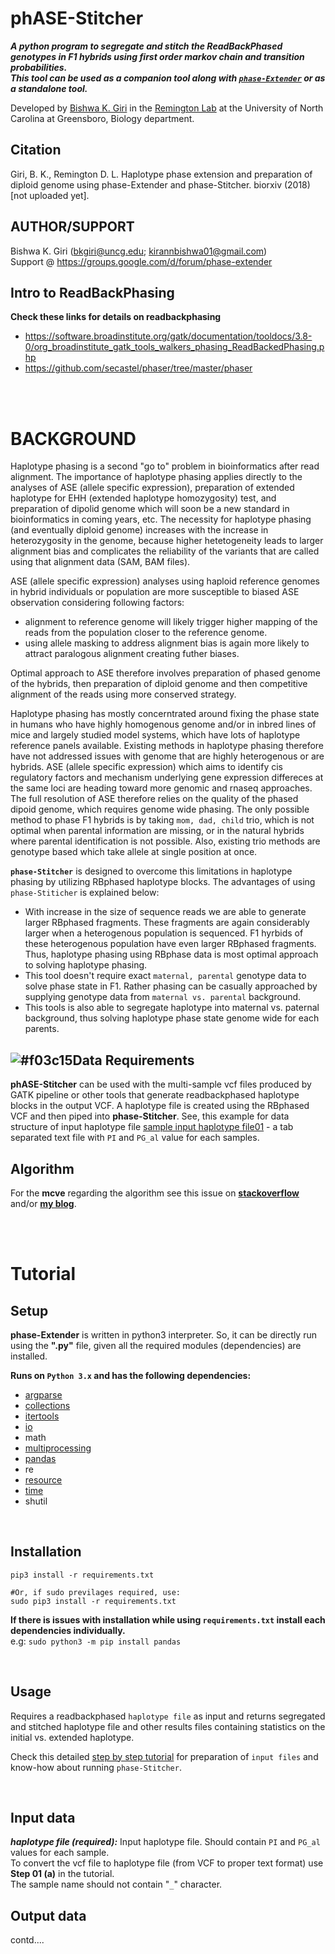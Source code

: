 # phASE-Stitcher

***A python program to segregate and stitch the ReadBackPhased genotypes in F1 hybrids using first order markov chain and transition probabilities.\
This tool can be used as a companion tool along with [`phase-Extender`](https://github.com/everestial/phase-Extender) or as a standalone tool.***

Developed by [Bishwa K. Giri](mailto:kirannbishwa01@gmail.com) in the [Remington Lab](https://biology.uncg.edu/people/david-remington/) at the University of North Carolina at Greensboro, Biology department.

## Citation
Giri, B. K., Remington D. L. Haplotype phase extension and preparation of diploid genome using phase-Extender and phase-Stitcher. biorxiv (2018) [not uploaded yet].

## AUTHOR/SUPPORT
Bishwa K. Giri (bkgiri@uncg.edu; kirannbishwa01@gmail.com) \
Support @ https://groups.google.com/d/forum/phase-extender

## Intro to ReadBackPhasing
**Check these links for details on readbackphasing**
- https://software.broadinstitute.org/gatk/documentation/tooldocs/3.8-0/org_broadinstitute_gatk_tools_walkers_phasing_ReadBackedPhasing.php
- https://github.com/secastel/phaser/tree/master/phaser

<br>
<br>

# BACKGROUND
Haplotype phasing is a second "go to" problem in bioinformatics after read alignment. The importance of haplotype phasing applies directly to the analyses of ASE (allele specific expression), preparation of extended haplotype for EHH (extended haplotype homozygosity) test, and preparation of dipolid genome which will soon be a new standard in bioinformatics in coming years, etc. The necessity for haplotype phasing (and eventually diploid genome) increases with the increase in heterozygosity in the genome, because higher hetetogeneity leads to larger alignment bias and complicates the reliability of the variants that are called using that alignment data (SAM, BAM files).

ASE (allele specific expression) analyses using haploid reference genomes in hybrid individuals or population are more susceptible to biased ASE observation considering following factors:
  - alignment to reference genome will likely trigger higher mapping of the reads from the population closer to the reference genome.
  - using allele masking to address alignment bias is again more likely to attract paralogous alignment creating futher biases.
  
Optimal approach to ASE therefore involves preparation of phased genome of the hybrids, then preparation of diploid genome and then competitive alignment of the reads using more conserved strategy. 

Haplotype phasing has mostly concerntrated around fixing the phase state in humans who have highly homogenous genome and/or in inbred lines of mice and largely studied model systems, which have lots of haplotype reference panels available.  Existing methods in haplotype phasing therefore have not addressed issues with genome that are highly heterogenous or are hybrids. ASE (allele specific expression) which aims to identify cis regulatory factors and mechanism underlying gene expression differeces at the same loci are heading toward more genomic and rnaseq approaches. The full resolution of ASE therefore relies on the quality of the phased dipoid genome, which requires genome wide phasing. The only possible method to phase F1 hybrids is by taking `mom, dad, child` trio, which is not optimal when parental information are missing, or in the natural hybrids where parental identification is not possible. Also, existing trio methods are genotype based which take allele at single position at once. 

**`phase-Stitcher`** is designed to overcome this limitations in haplotype phasing by utilizing RBphased haplotype blocks. The advantages of using `phase-Stiticher` is explained below:
  - With increase in the size of sequence reads we are able to generate larger RBphased fragments. These fragments are again considerably larger when a heterogenous population is sequenced. F1 hyrbids of these heterogenous population have even larger RBphased fragments. Thus, haplotype phasing using RBphase data is most optimal approach to solving haplotype phasing.
  - This tool doesn't require exact `maternal, parental` genotype data to solve phase state in F1. Rather phasing can be casually approached by supplying genotype data from `maternal vs. parental` background. 
  - This tools is also able to segregate haplotype into maternal vs. paternal background, thus solving haplotype phase state genome wide for each parents. 


## ![#f03c15](https://placehold.it/15/f03c15/000000?text=+)Data Requirements

**phASE-Stitcher** can be used with the multi-sample vcf files produced by GATK pipeline or other tools that generate readbackphased haplotype blocks in the output VCF. A haplotype file is created using the RBphased VCF and then piped into **phase-Stitcher**. See, this example for data structure of input haplotype file [sample input haplotype file01]() - a tab separated text file with `PI` and `PG_al` value for each samples.



## Algorithm
For the **mcve** regarding the algorithm see this issue on [**stackoverflow**]() and/or [**my blog**](). 

<br>
<br>

# Tutorial

## Setup
**phase-Extender** is written in python3 interpreter. So, it can be directly run using the **".py"** file, given all the required modules (dependencies) are installed.

**Runs on `Python 3.x` and has the following dependencies:**

  - [argparse](https://docs.python.org/3/library/argparse.html)
  - [collections](https://docs.python.org/3/library/collections.html?highlight=collections#module-collections)
  - [itertools](https://docs.python.org/3/library/itertools.html?highlight=itertools)
  - [io](https://docs.python.org/3/library/io.html?highlight=io#module-io)
  - math
  - [multiprocessing](https://docs.python.org/3/library/multiprocessing.html?highlight=multiprocessing#)
  - [pandas](http://pandas.pydata.org/)
  - re
  - [resource](https://docs.python.org/3/library/resource.html?highlight=resource#module-resource)
  - [time](https://docs.python.org/3/library/time.html?highlight=time#module-time)
  - shutil
  
<br>
  
## Installation
```
pip3 install -r requirements.txt

#Or, if sudo previlages required, use:
sudo pip3 install -r requirements.txt
```

**If there is issues with installation while using `requirements.txt` install each dependencies individually.**\
e.g: `sudo python3 -m pip install pandas`  
  
<br>

## Usage
  Requires a readbackphased `haplotype file` as input and returns segregated and stitched haplotype file and other results files containing statistics on the initial vs. extended haplotype. 


Check this detailed [step by step tutorial](https://github.com/everestial/pHASE-Stitcher/wiki) for preparation of `input files` and know-how about running `phase-Stitcher`.
    
<br>

## Input data

***haplotype file (required):*** Input haplotype file. Should contain `PI` and `PG_al` values for each sample.\
To convert the vcf file to haplotype file (from VCF to proper text format) use **Step 01 (a)** in the tutorial. \
The sample name should not contain "`_`" character.


## Output data
contd.... 





